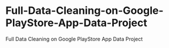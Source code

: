 # Full-Data-Cleaning-on-Google-PlayStore-App-Data-Project
Full Data Cleaning on Google PlayStore App Data  Project
